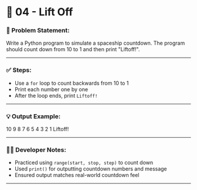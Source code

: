 # 🚀 04 - Lift Off

### 📌 Problem Statement:
Write a Python program to simulate a spaceship countdown. The program should count down from 10 to 1 and then print "Liftoff!".

---

### ✅ Steps:
- Use a `for` loop to count backwards from 10 to 1
- Print each number one by one
- After the loop ends, print `Liftoff!`

---

### 💡 Output Example:
10
9
8
7
6
5
4
3
2
1
Liftoff!


---

### 👨‍💻 Developer Notes:
- Practiced using `range(start, stop, step)` to count down  
- Used `print()` for outputting countdown numbers and message  
- Ensured output matches real-world countdown feel  

---
